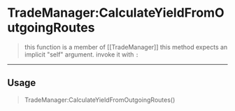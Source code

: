 # TradeManager:CalculateYieldFromOutgoingRoutes
> this function is a member of [[TradeManager]]
> this method expects an implicit "self" argument. invoke it with `:`
-----
## Usage
> TradeManager:CalculateYieldFromOutgoingRoutes()
